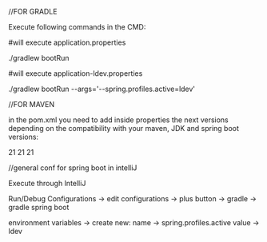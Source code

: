 //FOR GRADLE

Execute following commands in the CMD:

#will execute application.properties

./gradlew bootRun

#will execute application-ldev.properties

./gradlew bootRun --args='--spring.profiles.active=ldev'

//FOR MAVEN

in the pom.xml you need to add inside properties the next versions depending on the compatibility with your maven, JDK and spring boot versions:

  <properties>
    <java.version>21</java.version>
    <maven.compiler.source>21</maven.compiler.source>
    <maven.compiler.target>21</maven.compiler.target>
  </properties>

//general conf for spring boot in intelliJ

Execute through IntelliJ

Run/Debug Configurations -> edit configurations -> plus button -> gradle -> gradle spring boot

environment variables -> create new: 
    name -> spring.profiles.active
    value -> ldev

